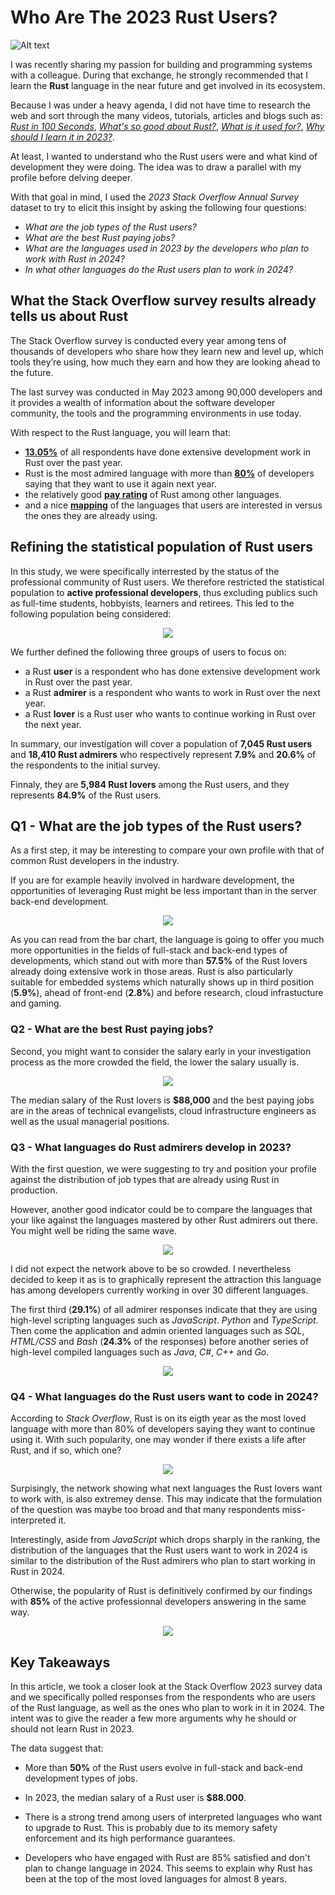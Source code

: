 # Who Are The 2023 Rust Users?

![Alt text](./images/Rust_Blog_Header_Image.png)<p align="center">

I was recently sharing my passion for building and programming systems with a colleague. During that exchange, he strongly recommended that I learn the **Rust** language in the near future  and get involved in its ecosystem.

Because I was under a heavy agenda, I did not have time to research the web and sort through the many videos, tutorials, articles and blogs such as: _[Rust in 100 Seconds](https://www.youtube.com/watch?v=5C_HPTJg5ek)_, _[What's so good about Rust?](https://developer.ibm.com/articles/os-developers-know-rust/)_, _[What is it used for?](https://yalantis.com/blog/rust-market-overview/)_, _[Why should I learn it in 2023?](https://www.i2tutorials.com/five-reasons-why-you-should-learn-rust-in-2023/)_.

At least, I wanted to understand who the Rust users were and what kind of development they were doing. The idea was to draw a parallel with my profile before delving deeper. 

With that goal in mind, I used the *2023 Stack Overflow Annual Survey* dataset to try to elicit this insight by asking the following four questions:
- *What are the job types of the Rust users?*
- *What are the best Rust paying jobs?*
- *What are the languages used in 2023 by the developers who plan to work with Rust in 2024?*
- *In what other languages do the Rust users plan to work in 2024?*

## What the Stack Overflow survey results already tells us about Rust

The Stack Overflow survey is conducted every year among tens of thousands of developers who share how they learn new and level up, 
which tools they’re using, how much they earn and how they are looking ahead to the future.

The last survey was conducted in May 2023 among 90,000 developers and it provides a wealth of information about the software developer community, the tools and the 
programming environments in use today.

With respect to the Rust language, you will learn that:
- [**13.05%**](https://survey.stackoverflow.co/2023/#section-most-popular-technologies-programming-scripting-and-markup-languages) of all respondents have done  extensive development work in Rust over the past year.
- Rust is the most admired language with more than [**80%**](https://survey.stackoverflow.co/2023/#section-admired-and-desired-programming-scripting-and-markup-languages) of developers saying that they want to use it again next year.
- the relatively good [**pay rating**](https://survey.stackoverflow.co/2023/#section-top-paying-technologies-top-paying-technologies) of Rust among other languages.
- and a nice [**mapping**](https://survey.stackoverflow.co/2023/#section-worked-with-vs-want-to-work-with-programming-scripting-and-markup-languages) of the languages that users are interested in versus the ones they are already using. 

## Refining the statistical population of Rust users

In this study, we were specifically interrested by the status of the professional community of Rust users. We therefore restricted the statistical population to **active professional developers**, thus excluding publics such as full-time students, hobbyists, learners and retirees. This led to the following population being considered:

<p align="center">
  <img src="./images/Active_professional_developers.png" />
</p>
 
We further defined the following three groups of users to focus on:
- a Rust **user** is a respondent who has done extensive development work in Rust over the past year.
- a Rust **admirer** is a respondent who wants to work in Rust over the next year.
- a Rust **lover** is a Rust user who wants to continue working in Rust over the next year.

In summary, our investigation will cover a population of **7,045 Rust users**  and **18,410 Rust admirers** who respectively represent **7.9%** and **20.6%** of the  respondents to the initial survey. 

Finnaly, they are **5,984 Rust lovers**  among the Rust users, and they represents **84.9%** of the Rust users.

## Q1 - What are the job types of the Rust users?

As a first step, it may be interesting to compare your own profile with that of common Rust developers in the industry.

If you are for example heavily involved in hardware development, the opportunities of leveraging Rust might be less important than in the server back-end development.

<p align="center"> 
    <img src="./images/What_are_the_job_types_of_the_Rust_lovers.png" />
</p>

As you can read from the bar chart, the language is going to offer you much more opportunities in the fields of full-stack and back-end types of developments, which stand out with more than **57.5%** of the Rust lovers already doing extensive work in those areas. Rust is also particularly suitable for embedded systems which naturally shows up in third position (**5.9%**), ahead of front-end (**2.8%**) and before research, cloud infrastucture and gaming.

### Q2 - What are the best Rust paying jobs?

Second, you might want to consider the salary  early in your investigation process as the more crowded the field, the lower the salary usually is.

<p align="center">
  <img src="./images/What_are_the_best_paying_Rust_types_of_jobs.png" />
</p>

The median salary of the Rust lovers is **$88,000** and the best paying jobs are in the areas of  technical evangelists, cloud infrastructure engineers as well as the usual managerial positions. 

### Q3 - What languages do Rust admirers develop in 2023?

With the first question, we were suggesting to try and position your profile against the distribution of job types that are already using Rust in production.

However, another good indicator could be to compare the languages that your like against the languages mastered by other Rust admirers out there. You might well be riding the same wave.      

<p align="center">
  <img src="./images/What_languages_do_Rust_admirers_develop_in_2023.png" />
</p>

I did not expect the network above to be so crowded. I nevertheless decided to keep it as is to graphically represent the attraction this language has among developers currently working in over 30 different languages.

The first third (**29.1%**) of all admirer responses indicate that they are using high-level scripting languages such as *JavaScript*. *Python* and *TypeScript*. Then come the application and admin oriented languages such as *SQL*, *HTML/CSS* and *Bash* (**24.3%** of the responses) before another series of high-level compiled languages such as *Java*, *C#*, *C++* and *Go*.

<p align="center">
  <img src="./images/What_languages_do_Rust_admirers_develop_most_in_2023.png" />
</p>

### Q4 -  What languages do the Rust users want to code in 2024?

According to *Stack Overflow*, Rust is on its eigth year as the most loved language with more than 80% of developers saying they want to continue using it. With such popularity, one may wonder if there exists a life after Rust, and if so, which one?

<p align="center">
  <img src="./images/What_languages_do_Rust_users_want_to_code_in_2024.png" />
</p>

Surpisingly, the network showing what next languages the Rust lovers want to work with, is also extremey dense. This may indicate that the formulation of the question was maybe too broad and that many respondents miss-interpreted it.

Interestingly, aside from *JavaScript* which drops sharply in the ranking,  the distribution of the languages that the Rust users want to work in 2024 is similar to the distribution of the Rust admirers who plan to start working in Rust in 2024.       

Otherwise, the popularity of Rust is definitively confirmed by our findings with **85%** of the active professionnal developers answering in the same way.

<p align="center">
  <img src="./images/What_languages_do_Rust_users_want_to_code_most_in_2024.png" />
</p>

## Key Takeaways

In this article, we took a closer look at the Stack Overflow 2023 survey data and we specifically polled responses from the respondents who are users of the Rust language, as well as the ones who plan to work in it in 2024. The intent was to give the reader a few more arguments why he should or should not learn Rust in 2023. 

The data suggest that:

  - More than **50%** of the Rust users evolve in full-stack and back-end development types of jobs.
    
  - In 2023, the median salary of a Rust user is **$88.000**. 
    
  - There is a strong trend among users of interpreted languages who want to upgrade to Rust. This is probably due to its memory safety enforcement and its high performance guarantees.

  - Developers who have engaged with Rust are  85% satisfied and don't plan to change language in 2024. This seems to explain why Rust has been at the top of the most loved languages for almost 8 years.   

